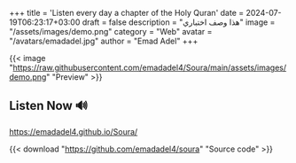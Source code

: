 +++
title = 'Listen every day a chapter of the Holy Quran'
date = 2024-07-19T06:23:17+03:00
draft = false
description = "هذا وصف اختباري"
image = "/assets/images/demo.png"
category = "Web"
avatar = "/avatars/emadadel.jpg"
author = "Emad Adel"
+++

{{< image "https://raw.githubusercontent.com/emadadel4/Soura/main/assets/images/demo.png" "Preview" >}}


## Listen Now 🔊
https://emadadel4.github.io/Soura/


{{< download "https://github.com/emadadel4/soura" "Source code" >}}


